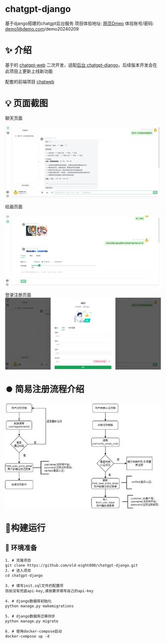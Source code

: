 # chatgpt-django
基于django搭建的chatgpt后台服务
项目体验地址:  [网页Dmeo](https://wiki.hichat.shop/)
体验账号/密码:  demo1@demo.com/demo20240209

# ✨ 介绍
基于的 [chatgpt-web](https://github.com/Chanzhaoyu/chatgpt-web) 二次开发，适配[后台 chatgpt-django](https://github.com/old-eight800/chatgpt-django)，后续版本开发会在此项目上更新上线新功能

配套的前端项目 [chatweb](https://github.com/old-eight800/chatweb)



# 💡 页面截图

聊天页面

![img](./pic/chat-detail.png)

绘画页面

![img](./pic/image-detail.png)

登录注册页面
![img](./pic/resister-detail.png)


# ⏺️ 简易注册流程介绍

![img](./pic/register_check.png)



# 🔨构建运行

## 💾 环境准备


```shell
1. # 克隆项目
git clone https://github.com/old-eight800/chatgpt-django.git
2. # 进入项目
cd chatgpt-django

3. # 填写init.sql文件的配置项
目前没有兜底api-key,请按要求填写自己的api-key

4. # django数据库初始化
python manage.py makemigrations

5. # django数据库迁移同步
python manage.py migrate

6. # 使用docker-compose启动
docker-compose up -d 
```